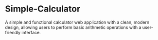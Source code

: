 # Simple-Calculator
A simple and functional calculator web application with a clean, modern design, allowing users to perform basic arithmetic operations with a user-friendly interface.
